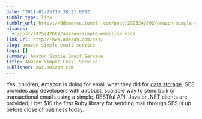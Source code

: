 ```yaml
---
date: '2011-01-25T15:38:21.000Z'
tumblr_type: link
tumblr_url: https://ddemaree.tumblr.com/post/2925242602/amazon-simple-email-service
aliases:
  - /post/2925242602/amazon-simple-email-service
link_url: http://aws.amazon.com/ses/
slug: amazon-simple-email-service
tags: []
summary: Amazon Simple Email Service
title: Amazon Simple Email Service
publisher: aws.amazon.com
---
```


Yes, children, Amazon is doing for email what they did for [data storage](http://aws.amazon.com/s3). SES provides app developers with a robust, scalable way to send bulk or transactional emails using a simple, RESTful API. Java or .NET clients are provided; I bet $10 the first Ruby library for sending mail through SES is up before close of business today.